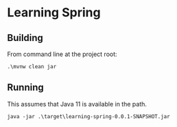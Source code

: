# Learning Spring

## Building

From command line at the project root:

`.\mvnw clean jar`

## Running

This assumes that Java 11 is available in the path.

`java -jar .\target\learning-spring-0.0.1-SNAPSHOT.jar`
